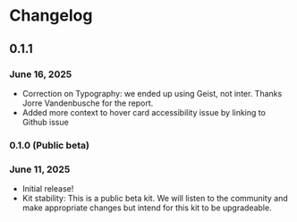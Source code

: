 # Changelog

## 0.1.1

### June 16, 2025

* Correction on Typography: we ended up using Geist, not inter. Thanks Jorre Vandenbusche for the report.
* Added more context to hover card accessibility issue by linking to Github issue

### 0.1.0 (Public beta)

### June 11, 2025

* Initial release!
* Kit stability: This is a public beta kit. We will listen to the community and make appropriate changes but intend for this kit to be upgradeable.